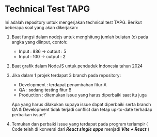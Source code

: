 # Technical Test TAPG
Ini adalah repository untuk mengerjakan technical test TAPG. Berikut beberapa soal yang akan dikerjakan:

1. Buat fungsi dalam nodejs untuk menghitung jumlah bulatan (o) pada angka yang diinput, contoh:
   * Input : 886 -> output : 5
   * Input : 100 -> output : 2
2. Buat grafik dalam NodeJS untuk penduduk Indonesia tahun 2024
3. Jika dalam 1 projek terdapat 3 branch pada repository:
    * Development : terdapat penambahan fitur A
    * QA : sedang testing fitur B
    * Production  : ditemukan issue yang harus diperbaiki saat itu juga

   Apa yang harus dilakukan supaya issue dapat diperbaiki serta branch QA & Development tidak terjadi conflict dan tetap up-to-date terhadap perbaikan issue?
4. Temukan dan perbaiki issue yang terdapat pada program terlampir ( Code telah di konversi dari _**React single apps**_ menjadi _**Vite + React**_ )